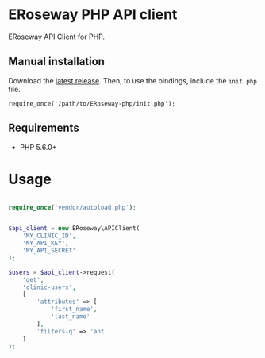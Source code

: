 # ERoseway PHP API client

ERoseway API Client for PHP.

## Manual installation

Download the
[latest release](https://github.com/ERoseway/ERoseway-php/releases). Then, to use
the bindings, include the `init.php` file.

```
require_once('/path/to/ERoseway-php/init.php');
```

## Requirements

- PHP 5.6.0+


# Usage

```PHP

require_once('vendor/autoload.php');


$api_client = new ERoseway\APIClient(
    'MY_CLINIC_ID',
    'MY_API_KEY',
    'MY_API_SECRET'
);

$users = $api_client->request(
    'get',
    'clinic-users',
    [
        'attributes' => [
            'first_name',
            'last_name'
        ],
        'filters-q' => 'ant'
    ]
);

```
